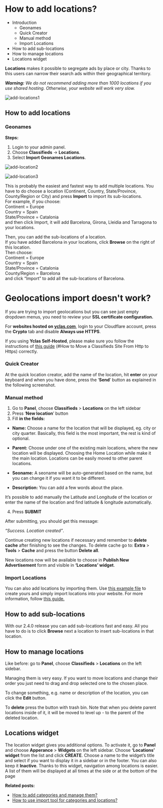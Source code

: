 # How to add locations?

-   Introduction
    -   Geonames
    -   Quick Creator
    -   Manual method
    -   Import Locations
-   How to add sub-locations
-   How to manage locations
-   Locations widget
 
**Locations**  makes it possible to segregate ads by place or city. Thanks to this users can narrow their search ads within their geographical territory.

***Warning:**  We do not recommend adding more than 1000 locations if you use shared hosting. Otherwise, your website will work very slow.*

![add-locations1](https://user-images.githubusercontent.com/55290441/80601834-003c2f00-8a37-11ea-95af-a63e7cebce2e.png)


## How to add locations

### Geonames

**Steps:**

1.  Login to your admin panel.
2.  Choose  **Classifieds**  ->  **Locations**.
3.  Select  **Import Geonames Locations**.

![add-location2](https://user-images.githubusercontent.com/55290441/80601840-03cfb600-8a37-11ea-88d1-572f0a3e9490.png)


![add-location3](https://user-images.githubusercontent.com/55290441/80601856-092d0080-8a37-11ea-9ca6-285abb59ce34.png)

This is probably the easiest and fastest way to add multiple locations.  You have to do choose a location (Continent, Country, State/Province, County/Region or City) and press  **Import**  to import its sub-locations.  
For example, if you choose:  
Continent = Europe  
Country = Spain  
State/Province = Catalonia  
and then click Import, it will add Barcelona, Girona, Lleidia and Tarragona to your locations.

Then, you can add the sub-locations of a location.  
If you have added Barcelona in your locations, click  **Browse**  on the right of this location.  
Then choose:  
Continent = Europe  
Country = Spain  
State/Province = Catalonia  
County/Region = Barcelona  
and click “Import” to add all the sub-locations of Barcelona.

# **Geolocations import doesn't work?** 

If you are trying to import geolocations but you can see just empty dropdown menus, you need to review your **SSL certificate configuration.**

For  **websites hosted on  [yclas.com](https://docs.yclas.com/how-to-add-locations/yclas.com)**, login to your Cloudflare account, press the  **Crypto**  tab and disable  **Always use HTTPS**.

If you using  **Yclas Self-Hosted**, please make sure you follow the instructions of  [this guide](https://docs.yclas.com/move-classifieds-site-http-https/) (#How to Move a Classifieds Site From Http to Https) correctly.

### Quick Creator

At the quick location creator, add the name of the location, hit  **enter**  on your keyboard and when you have done, press the ‘**Send**’ button as explained in the following screenshot.

### Manual method

1. Go to  **Panel**, choose  **Classifieds**  >  **Locations**  on the left sidebar  
2. Press ‘**New location**’ button  
3. Fill  **in the fields:**

-   **Name:**  Choose a name for the location that will be displayed, eg. city or city quarter. Basically, this field is the most important, the rest is kind of optional.  
    
-   **Parent:**  Choose under one of the existing main locations, where the new location will be displayed. Choosing the Home Location while make it the main location. Locations can be easily moved to other parent locations.  
    
-   **Seoname:**  A seoname will be auto-generated based on the name, but you can change it if you want it to be different.
-   **Description:**  You can add a few words about the place.

It’s possible to add manually the Latitude and Longitude of the location or enter the name of the location and find latitude & longitude automatically.

4. Press  **SUBMIT**

After submitting, you should get this message:

_“Success. Location created”_.

Continue creating new locations if necessary amd remember to  **delete cache**  after finishing to see the changes. To delete cache go to:  **Extra**  >  **Tools**  >  **Cache**  and press the button  **Delete all**.

New locations now will be available to choose in  **Publish New Advertisement**  form and visible in  **‘Locations’ widget**.

### Import Locations

You can also add locations by importing them. Use  [this example file](https://docs.google.com/uc?id=0B60e9iwQucDwa2VjRXAtV0FXVlk&export=download)  to create yours and simply import locations into your website. For more information, follow  [this guide.](https://docs.yclas.com/use-import-tool-categories-locations/#import-locations)

## How to add sub-locations

With our 2.4.0 release you can add sub-locations fast and easy. All you have to do is to click  **Browse**  next a location to insert sub-locations in that location.

## How to manage locations

Like before: go to  **Panel**, choose  **Classifieds**  >  **Locations**  on the left sidebar.

Managing them is very easy. If you want to move locations and change their order you just need to drag and drop selected one to the chosen place.

To change something, e.g. name or description of the location, you can click the  **Edit**  button.

To  **delete**  press the button with trash bin. Note that when you delete parent locations inside of it, it will be moved to level up - to the parent of the deleted location.

## Locations widget

The location widget gives you additional options. To activate it, go to  **Panel**  and choose  **Apperance**  >  **Widgets**  on the left sidebar. Choose  **‘Locations’ widget**  from the list and click  **CREATE**. Choose a name to the widget’s title and select if you want to display it in a sidebar or in the footer. You can also keep it  **Inactive**. Thanks to this widget, navigation among locations is easier. A list of them will be displayed at all times at the side or at the bottom of the page

  
**Related posts:**

-   [How to add categories and manage them?](Classifieds-how-to-add-new-categories-and-manage-them.md)
-   [How to use import tool for categories and locations?](Classifieds-how-to-import-tool-for-categories-and-location.md)

